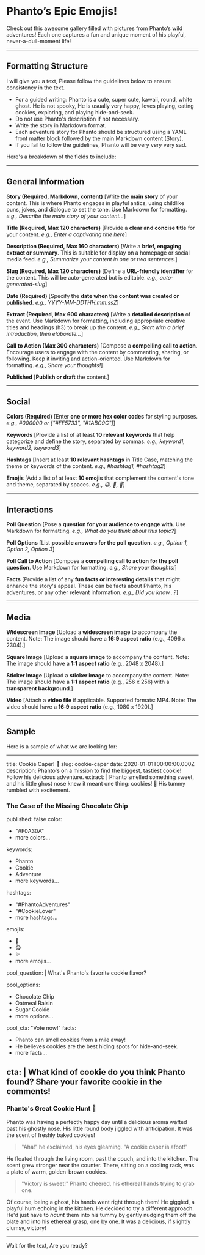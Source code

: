 # Phanto’s Epic Emojis!


Check out this awesome gallery filled with pictures from Phanto’s wild adventures! Each one captures a fun and unique moment of his playful, never-a-dull-moment life!


---

## Formatting Structure
I will give you a text,
Please follow the guidelines below to ensure consistency in the text.

- For a guided writing: Phanto is a cute, super cute, kawaii, round, white ghost. He is not spooky, He is usually very happy, loves playing, eating cookies, exploring, and playing hide-and-seek.
- Do not use Phanto's description if not necessary.
- Write the story in Markdown format.
- Each adventure story for Phanto should be structured using a YAML front matter block followed by the main Markdown content (Story).
- If you fail to follow the guidelines, Phanto will be very very very sad.

Here's a breakdown of the fields to include:

---
## General Information
**Story (Required, Markdown, content)**
[Write the **main story** of your content. This is where Phanto engages in playful antics, using childlike puns, jokes, and dialogue to set the tone. Use Markdown for formatting. *e.g., Describe the main story of your content...*]


**Title (Required, Max 120 characters)**
[Provide a **clear and concise title** for your content. *e.g., Enter a captivating title here*]

**Description (Required, Max 160 characters)**
[Write a **brief, engaging extract or summary**. This is suitable for display on a homepage or social media feed. *e.g., Summarize your content in one or two sentences.*]

**Slug (Required, Max 120 characters)**
[Define a **URL-friendly identifier** for the content. This will be auto-generated but is editable. *e.g., auto-generated-slug*]

**Date (Required)**
[Specify the **date when the content was created or published**. *e.g., YYYY-MM-DDTHH:mm:ssZ*]

**Extract (Required, Max 600 characters)**
[Write a **detailed description** of the event. Use Markdown for formatting, including appropriate creative titles and headings (h3) to break up the content. *e.g., Start with a brief introduction, then elaborate...*]


**Call to Action (Max 300 characters)**
[Compose a **compelling call to action**. Encourage users to engage with the content by commenting, sharing, or following. Keep it inviting and action-oriented. Use Markdown for formatting. *e.g., Share your thoughts!*]

**Published**
[**Publish or draft** the content.]

---
## Social

**Colors (Required)**
[Enter **one or more hex color codes** for styling purposes. *e.g., #000000 or ["#FF5733", "#1ABC9C"]*]

**Keywords**
[Provide a list of at least **10 relevant keywords** that help categorize and define the story, separated by commas. *e.g., keyword1, keyword2, keyword3*]

**Hashtags**
[Insert at least **10 relevant hashtags** in Title Case, matching the theme or keywords of the content. *e.g., #hashtag1, #hashtag2*]

**Emojis**
[Add a list of at least **10 emojis** that complement the content's tone and theme, separated by spaces. *e.g., 😀, 🌟, 🎉*]

---
## Interactions

**Poll Question**
[Pose a **question for your audience to engage with**. Use Markdown for formatting. *e.g., What do you think about this topic?*]

**Poll Options**
[List **possible answers for the poll question**. *e.g., Option 1, Option 2, Option 3*]

**Poll Call to Action**
[Compose a **compelling call to action for the poll question**. Use Markdown for formatting. *e.g., Share your thoughts!*]

**Facts**
[Provide a list of any **fun facts or interesting details** that might enhance the story's appeal. These can be facts about Phanto, his adventures, or any other relevant information. *e.g., Did you know...?*]

---
## Media

**Widescreen Image**
[Upload a **widescreen image** to accompany the content. Note: The image should have a **16:9 aspect ratio** (e.g., 4096 x 2304).]

**Square Image**
[Upload a **square image** to accompany the content. Note: The image should have a **1:1 aspect ratio** (e.g., 2048 x 2048).]

**Sticker Image**
[Upload a **sticker image** to accompany the content. Note: The image should have a **1:1 aspect ratio** (e.g., 256 x 256) with a **transparent background**.]

**Video**
[Attach a **video file** if applicable. Supported formats: MP4. Note: The video should have a **16:9 aspect ratio** (e.g., 1080 x 1920).]

---------------


## Sample
Here is a sample of what we are looking for:

---
title: Cookie Caper! 🍪
slug: cookie-caper
date: 2020-01-01T00:00:00.000Z
description: Phanto's on a mission to find the biggest, tastiest cookie! Follow his delicious adventure.
extract: |
  Phanto smelled something sweet, and his little ghost nose knew it meant one thing: cookies! 🍪
  His tummy rumbled with excitement.

  ### The Case of the Missing Chocolate Chip
published: false
color:
  - "#F0A30A"
  - more colors...

keywords:
  - Phanto
  - Cookie
  - Adventure
  - more keywords...

hashtags:
  - "#PhantoAdventures"
  - "#CookieLover"
  - more hashtags...

emojis:
  - 🍪
  - 😋
  - ✨
  - more emojis...

pool_question: |
  What's Phanto's favorite cookie flavor?

pool_options:
  - Chocolate Chip
  - Oatmeal Raisin
  - Sugar Cookie
  - more options...

pool_cta: "Vote now!"
facts:
  - Phanto can smell cookies from a mile away!
  - He believes cookies are the best hiding spots for hide-and-seek.
  - more facts...

cta: |
  What kind of cookie do you think Phanto found?
  Share your favorite cookie in the comments!
---
### Phanto's Great Cookie Hunt 🍪

Phanto was having a perfectly happy day until a delicious aroma wafted past his ghostly nose. His little round body jiggled with anticipation. It was the scent of freshly baked cookies!

> "Aha!" he exclaimed, his eyes gleaming. "A cookie caper is afoot!"

He floated through the living room, past the couch, and into the kitchen. The scent grew stronger near the counter. There, sitting on a cooling rack, was a plate of warm, golden-brown cookies.

> "Victory is sweet!" Phanto cheered, his ethereal hands trying to grab one.

Of course, being a ghost, his hands went right through them! He giggled, a playful hum echoing in the kitchen. He decided to try a different approach. He'd just have to *haunt* them into his tummy by gently nudging them off the plate and into his ethereal grasp, one by one. It was a delicious, if slightly clumsy, victory!

---


Wait for the text, Are you ready?